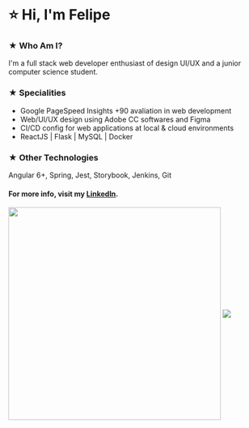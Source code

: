 # ⭐ Hi, I'm Felipe

### ★ Who Am I?
I'm a full stack web developer enthusiast of design UI/UX and a junior computer science student.

### ★ Specialities
- Google PageSpeed Insights +90 avaliation in web development
- Web/UI/UX design using Adobe CC softwares and Figma
- CI/CD config for web applications at local & cloud environments
- ReactJS | Flask | MySQL | Docker

### ★ Other Technologies
Angular 6+, Spring, Jest, Storybook, Jenkins, Git

#### For more info, visit my <a href="https://www.linkedin.com/in/alencar-dev/">LinkedIn</a>.

<p> 
  <img align="center" width=420px src="https://github-readme-stats.vercel.app/api?username=alencarfff&show_icons=true&layout=compact&theme=radical" />
  <img align="center" src="https://github-readme-stats.vercel.app/api/top-langs/?username=alencarfff&show_icons=true&layout=compact&theme=radical" />
</p>
